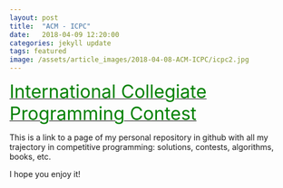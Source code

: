 ```yaml
---
layout: post
title:  "ACM - ICPC"
date:   2018-04-09 12:20:00
categories: jekyll update
tags: featured
image: /assets/article_images/2018-04-08-ACM-ICPC/icpc2.jpg
---
```

<a href="http://francoramirez.me/ACM-ICPC/"><font size="6" color="green">International Collegiate Programming Contest</font></a>


This is a link to a page of my personal repository in github with all my trajectory in competitive programming: solutions, contests, algorithms, books, etc.  

I hope you enjoy it!
